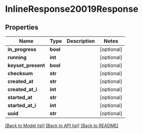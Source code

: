 # InlineResponse20019Response

## Properties
Name | Type | Description | Notes
------------ | ------------- | ------------- | -------------
**in_progress** | **bool** |  | [optional] 
**running** | **int** |  | [optional] 
**keyset_present** | **bool** |  | [optional] 
**checksum** | **str** |  | [optional] 
**created_at** | **str** |  | [optional] 
**created_at_i** | **int** |  | [optional] 
**started_at** | **str** |  | [optional] 
**started_at_i** | **int** |  | [optional] 
**uuid** | **str** |  | [optional] 

[[Back to Model list]](../README.md#documentation-for-models) [[Back to API list]](../README.md#documentation-for-api-endpoints) [[Back to README]](../README.md)


